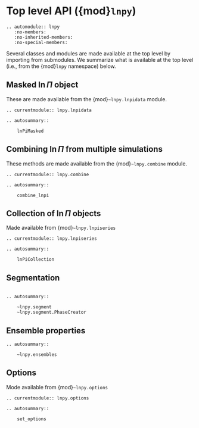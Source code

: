 # Top level API ({mod}`lnpy`)

```{eval-rst}
.. automodule:: lnpy
   :no-members:
   :no-inherited-members:
   :no-special-members:

```

Several classes and modules are made available at the top level by importing
from submodules. We summarize what is available at the top level (i.e., from the
{mod}`lnpy` namespace) below.

## Masked $\ln\Pi$ object

These are made available from the {mod}`~lnpy.lnpidata` module.

```{eval-rst}
.. currentmodule:: lnpy.lnpidata

.. autosummary::

    lnPiMasked
```

## Combining $\ln\Pi$ from multiple simulations

These methods are made available from the {mod}`~lnpy.combine` module.

```{eval-rst}
.. currentmodule:: lnpy.combine

.. autosummary::

    combine_lnpi
```

## Collection of $\ln\Pi$ objects

Made available from {mod}`~lnpy.lnpiseries`

```{eval-rst}
.. currentmodule:: lnpy.lnpiseries

.. autosummary::

    lnPiCollection

```

## Segmentation

```{eval-rst}

.. autosummary::

    ~lnpy.segment
    ~lnpy.segment.PhaseCreator

```

## Ensemble properties

```{eval-rst}
.. autosummary::

    ~lnpy.ensembles

```

## Options

Mode available from {mod}`~lnpy.options`

```{eval-rst}
.. currentmodule:: lnpy.options

.. autosummary::

    set_options

```
